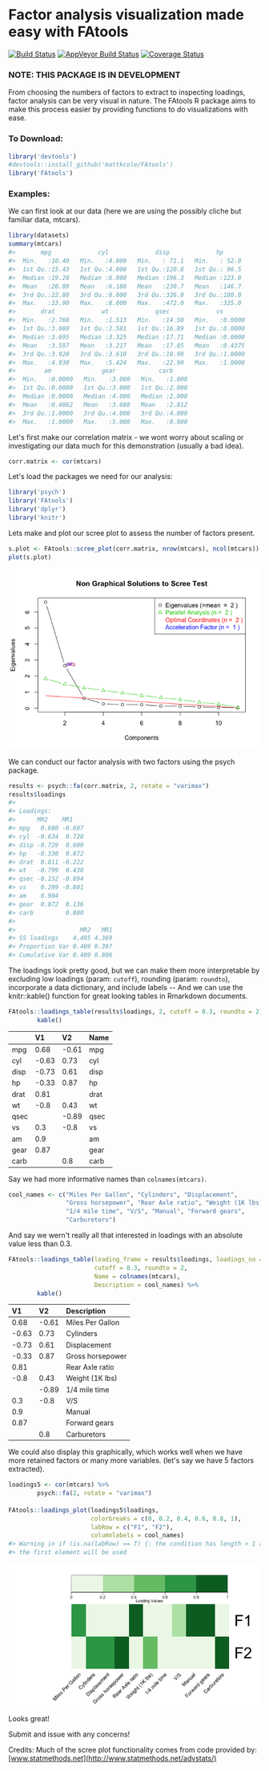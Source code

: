 <!-- README.md is generated from README.Rmd. Please edit that file -->
Factor analysis visualization made easy with FAtools
====================================================

[![Build Status](https://travis-ci.org/mattkcole/FAtools.svg?branch=master)](https://travis-ci.org/mattkcole/FAtools) [![AppVeyor Build Status](https://ci.appveyor.com/api/projects/status/github/mattkcole/FAtools?branch=master&svg=true)](https://ci.appveyor.com/project/mattkcole/FAtools) [![Coverage Status](https://img.shields.io/codecov/c/github/mattkcole/FAtools/master.svg)](https://codecov.io/github/mattkcole/FAtools?branch=master)

### NOTE: THIS PACKAGE IS IN DEVELOPMENT

From choosing the numbers of factors to extract to inspecting loadings, factor analysis can be very visual in nature. The FAtools R package aims to make this process easier by providing functions to do visualizations with ease.

### To Download:

``` r
library('devtools')
#devtools::install_github('mattkcole/FAtools')
library('FAtools')
```

### Examples:

We can first look at our data (here we are using the possibly cliche but familiar data, mtcars).

``` r
library(datasets)
summary(mtcars)
#>       mpg             cyl             disp             hp       
#>  Min.   :10.40   Min.   :4.000   Min.   : 71.1   Min.   : 52.0  
#>  1st Qu.:15.43   1st Qu.:4.000   1st Qu.:120.8   1st Qu.: 96.5  
#>  Median :19.20   Median :6.000   Median :196.3   Median :123.0  
#>  Mean   :20.09   Mean   :6.188   Mean   :230.7   Mean   :146.7  
#>  3rd Qu.:22.80   3rd Qu.:8.000   3rd Qu.:326.0   3rd Qu.:180.0  
#>  Max.   :33.90   Max.   :8.000   Max.   :472.0   Max.   :335.0  
#>       drat             wt             qsec             vs        
#>  Min.   :2.760   Min.   :1.513   Min.   :14.50   Min.   :0.0000  
#>  1st Qu.:3.080   1st Qu.:2.581   1st Qu.:16.89   1st Qu.:0.0000  
#>  Median :3.695   Median :3.325   Median :17.71   Median :0.0000  
#>  Mean   :3.597   Mean   :3.217   Mean   :17.85   Mean   :0.4375  
#>  3rd Qu.:3.920   3rd Qu.:3.610   3rd Qu.:18.90   3rd Qu.:1.0000  
#>  Max.   :4.930   Max.   :5.424   Max.   :22.90   Max.   :1.0000  
#>        am              gear            carb      
#>  Min.   :0.0000   Min.   :3.000   Min.   :1.000  
#>  1st Qu.:0.0000   1st Qu.:3.000   1st Qu.:2.000  
#>  Median :0.0000   Median :4.000   Median :2.000  
#>  Mean   :0.4062   Mean   :3.688   Mean   :2.812  
#>  3rd Qu.:1.0000   3rd Qu.:4.000   3rd Qu.:4.000  
#>  Max.   :1.0000   Max.   :5.000   Max.   :8.000
```

Let's first make our correlation matrix - we wont worry about scaling or investigating our data much for this demonstration (usually a bad idea).

``` r
corr.matrix <- cor(mtcars)
```

Let's load the packages we need for our analysis:

``` r
library('psych')
library('FAtools')
library('dplyr')
library('knitr')
```

Lets make and plot our scree plot to assess the number of factors present.

``` r
s.plot <- FAtools::scree_plot(corr.matrix, nrow(mtcars), ncol(mtcars))
plot(s.plot)
```

![](README-scree_plot-1.png)

We can conduct our factor analysis with two factors using the psych package.

``` r
results <- psych::fa(corr.matrix, 2, rotate = "varimax")
results$loadings
#> 
#> Loadings:
#>      MR2    MR1   
#> mpg   0.680 -0.607
#> cyl  -0.634  0.728
#> disp -0.729  0.609
#> hp   -0.330  0.872
#> drat  0.811 -0.222
#> wt   -0.799  0.430
#> qsec -0.152 -0.894
#> vs    0.299 -0.801
#> am    0.904       
#> gear  0.872  0.136
#> carb         0.800
#> 
#>                  MR2   MR1
#> SS loadings    4.495 4.369
#> Proportion Var 0.409 0.397
#> Cumulative Var 0.409 0.806
```

The loadings look pretty good, but we can make them more interpretable by excluding low loadings (param: `cutoff`), rounding (param: `roundto`), incorporate a data dictionary, and include labels -- And we can use the knitr::kable() function for great looking tables in Rmarkdown documents.

``` r
FAtools::loadings_table(results$loadings, 2, cutoff = 0.3, roundto = 2) %>%
        kable()
```

|      | V1    | V2    | Name |
|------|:------|:------|:-----|
| mpg  | 0.68  | -0.61 | mpg  |
| cyl  | -0.63 | 0.73  | cyl  |
| disp | -0.73 | 0.61  | disp |
| hp   | -0.33 | 0.87  | hp   |
| drat | 0.81  |       | drat |
| wt   | -0.8  | 0.43  | wt   |
| qsec |       | -0.89 | qsec |
| vs   | 0.3   | -0.8  | vs   |
| am   | 0.9   |       | am   |
| gear | 0.87  |       | gear |
| carb |       | 0.8   | carb |

Say we had more informative names than `colnames(mtcars)`.

``` r
cool_names <- c("Miles Per Gallon", "Cylinders", "Displacement",
                "Gross horsepower", "Rear Axle ratio", "Weight (1K lbs)",
                "1/4 mile time", "V/S", "Manual", "Forward gears",
                "Carburetors")
```

And say we wern't really all that interested in loadings with an absolute value less than 0.3.

``` r
FAtools::loadings_table(loading_frame = results$loadings, loadings_no = 2,
                        cutoff = 0.3, roundto = 2,
                        Name = colnames(mtcars), 
                        Description = cool_names) %>%
        kable()
```

| V1    | V2    | Description      |
|:------|:------|:-----------------|
| 0.68  | -0.61 | Miles Per Gallon |
| -0.63 | 0.73  | Cylinders        |
| -0.73 | 0.61  | Displacement     |
| -0.33 | 0.87  | Gross horsepower |
| 0.81  |       | Rear Axle ratio  |
| -0.8  | 0.43  | Weight (1K lbs)  |
|       | -0.89 | 1/4 mile time    |
| 0.3   | -0.8  | V/S              |
| 0.9   |       | Manual           |
| 0.87  |       | Forward gears    |
|       | 0.8   | Carburetors      |

We could also display this graphically, which works well when we have more retained factors or many more variables. (let's say we have 5 factors extracted).

``` r
loadings5 <- cor(mtcars) %>%
        psych::fa(2, rotate = "varimax")
        
FAtools::loadings_plot(loadings5$loadings,
                       colorbreaks = c(0, 0.2, 0.4, 0.6, 0.8, 1),
                       labRow = c("F1", "F2"),
                       columnlabels = cool_names)
#> Warning in if (is.na(labRow) == T) {: the condition has length > 1 and only
#> the first element will be used
```

![](README-factor_plot-1.png)

Looks great!

Submit and issue with any concerns!

Credits: Much of the scree plot functionality comes from code provided by: [www.statmethods.net](http://www.statmethods.net/advstats/)
